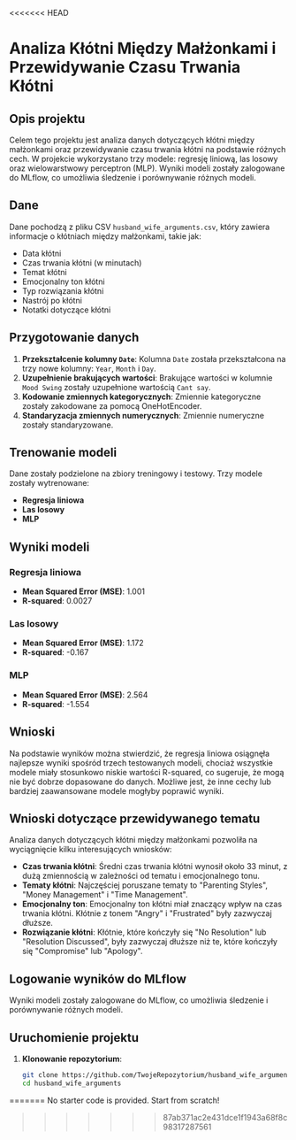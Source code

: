 <<<<<<< HEAD
# Analiza Kłótni Między Małżonkami i Przewidywanie Czasu Trwania Kłótni

## Opis projektu

Celem tego projektu jest analiza danych dotyczących kłótni między małżonkami oraz przewidywanie czasu trwania kłótni na podstawie różnych cech. W projekcie wykorzystano trzy modele: regresję liniową, las losowy oraz wielowarstwowy perceptron (MLP). Wyniki modeli zostały zalogowane do MLflow, co umożliwia śledzenie i porównywanie różnych modeli.

## Dane

Dane pochodzą z pliku CSV `husband_wife_arguments.csv`, który zawiera informacje o kłótniach między małżonkami, takie jak:
- Data kłótni
- Czas trwania kłótni (w minutach)
- Temat kłótni
- Emocjonalny ton kłótni
- Typ rozwiązania kłótni
- Nastrój po kłótni
- Notatki dotyczące kłótni

## Przygotowanie danych

1. **Przekształcenie kolumny `Date`**: Kolumna `Date` została przekształcona na trzy nowe kolumny: `Year`, `Month` i `Day`.
2. **Uzupełnienie brakujących wartości**: Brakujące wartości w kolumnie `Mood Swing` zostały uzupełnione wartością `Cant say`.
3. **Kodowanie zmiennych kategorycznych**: Zmiennie kategoryczne zostały zakodowane za pomocą OneHotEncoder.
4. **Standaryzacja zmiennych numerycznych**: Zmiennie numeryczne zostały standaryzowane.

## Trenowanie modeli

Dane zostały podzielone na zbiory treningowy i testowy. Trzy modele zostały wytrenowane:
- **Regresja liniowa**
- **Las losowy**
- **MLP**

## Wyniki modeli

### Regresja liniowa
- **Mean Squared Error (MSE)**: 1.001
- **R-squared**: 0.0027

### Las losowy
- **Mean Squared Error (MSE)**: 1.172
- **R-squared**: -0.167

### MLP
- **Mean Squared Error (MSE)**: 2.564
- **R-squared**: -1.554

## Wnioski

Na podstawie wyników można stwierdzić, że regresja liniowa osiągnęła najlepsze wyniki spośród trzech testowanych modeli, chociaż wszystkie modele miały stosunkowo niskie wartości R-squared, co sugeruje, że mogą nie być dobrze dopasowane do danych. Możliwe jest, że inne cechy lub bardziej zaawansowane modele mogłyby poprawić wyniki.

## Wnioski dotyczące przewidywanego tematu

Analiza danych dotyczących kłótni między małżonkami pozwoliła na wyciągnięcie kilku interesujących wniosków:
- **Czas trwania kłótni**: Średni czas trwania kłótni wynosił około 33 minut, z dużą zmiennością w zależności od tematu i emocjonalnego tonu.
- **Tematy kłótni**: Najczęściej poruszane tematy to "Parenting Styles", "Money Management" i "Time Management".
- **Emocjonalny ton**: Emocjonalny ton kłótni miał znaczący wpływ na czas trwania kłótni. Kłótnie z tonem "Angry" i "Frustrated" były zazwyczaj dłuższe.
- **Rozwiązanie kłótni**: Kłótnie, które kończyły się "No Resolution" lub "Resolution Discussed", były zazwyczaj dłuższe niż te, które kończyły się "Compromise" lub "Apology".

## Logowanie wyników do MLflow

Wyniki modeli zostały zalogowane do MLflow, co umożliwia śledzenie i porównywanie różnych modeli.

## Uruchomienie projektu

1. **Klonowanie repozytorium**:
   ```sh
   git clone https://github.com/TwojeRepozytorium/husband_wife_arguments.git
   cd husband_wife_arguments
=======
No starter code is provided. Start from scratch!
>>>>>>> 87ab371ac2e431dce1f1943a68f8c98317287561
